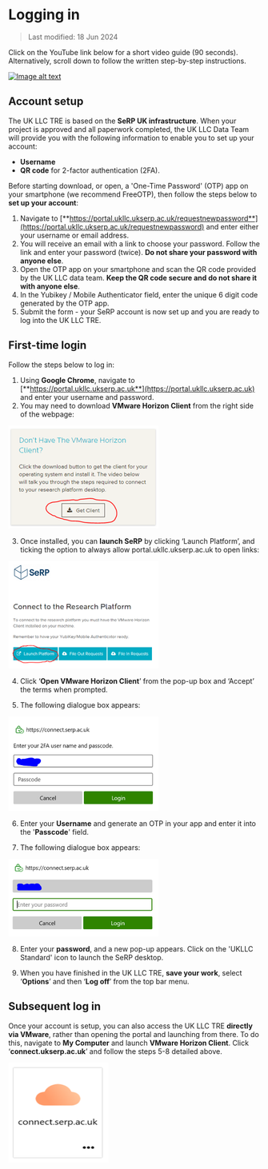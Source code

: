 # Logging in  

>Last modified: 18 Jun 2024

Click on the YouTube link below for a short video guide (90 seconds). Alternatively, scroll down to follow the written step-by-step instructions. 


<div style="text-align: left;"> 

[![Image alt text](https://img.youtube.com/vi/b0rVy6IfJu8/0.jpg)](https://www.youtube.com/watch?v=b0rVy6IfJu8)
</div>


## Account setup
The UK LLC TRE is based on the **SeRP UK infrastructure**. When your project is approved and all paperwork completed, the UK LLC Data Team will provide you with the following information to enable you to set up your account: 
* **Username**
* **QR code** for 2-factor authentication (2FA).  

Before starting download, or open, a 'One-Time Password' (OTP) app on your smartphone (we recommend FreeOTP), then follow the steps below to **set up your account**:

1.	Navigate to [**https://portal.ukllc.ukserp.ac.uk/requestnewpassword**](https://portal.ukllc.ukserp.ac.uk/requestnewpassword) and enter either your username or email address.
2.	You will receive an email with a link to choose your password. Follow the link and enter your password (twice). **Do not share your password with anyone else**. 
3.	Open the OTP app on your smartphone and scan the QR code provided by the UK LLC data team. **Keep the QR code secure and do not share it with anyone else**. 
4. In the Yubikey / Mobile Authenticator field, enter the unique 6 digit code generated by the OTP app. 
5. Submit the form - your SeRP account is now set up and you are ready to log into the UK LLC TRE.

## First-time login  

Follow the steps below to log in: 
1.	Using **Google Chrome**, navigate to [**https://portal.ukllc.ukserp.ac.uk**](https://portal.ukllc.ukserp.ac.uk) and enter your username and password. 
2. You may need to download **VMware Horizon Client** from the right side of the webpage:  
<img src="../images/user_guide/image.png" width="300"/>

3.	Once installed, you can **launch SeRP** by clicking ‘Launch Platform’, and ticking the option to always allow portal.ukllc.ukserp.ac.uk to open links:  
<img src="../images/user_guide/image-1.png" width="300"/>

4. Click ‘**Open VMware Horizon Client**’ from the pop-up box and ‘Accept’ the terms when prompted.

5.	The following dialogue box appears:  
<img src="../images/user_guide/image-2.png" width="300"/>

6. Enter your **Username** and generate an OTP in your app and enter it into the '**Passcode**' field.

7.	The following dialogue box appears:   
<img src="../images/user_guide/image-3.png" width="300"/>

8.  Enter your **password**, and a new pop-up appears. Click on the 'UKLLC Standard' icon to launch the SeRP desktop.

9. When you have finished in the UK LLC TRE, **save your work**, select ‘**Options**’ and then ‘**Log off**’ from the top bar menu.

## Subsequent log in
Once your account is setup, you can also access the UK LLC TRE **directly via VMware**, rather than opening the portal and launching from there. To do this, navigate to **My Computer** and launch **VMware Horizon Client**. Click ‘**connect.ukserp.ac.uk**’ and follow the steps 5-8 detailed above.

<img src="../images/user_guide/image-4.png" width="200" height="200"/>



